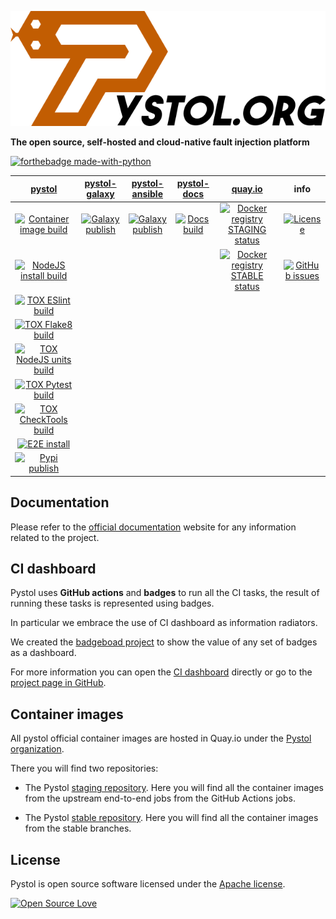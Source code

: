 ![](https://raw.githubusercontent.com/pystol/pystol-docs/master/assets/images/logo_readme.png)

**The open source, self-hosted and cloud-native fault injection platform**

[![forthebadge made-with-python](http://ForTheBadge.com/images/badges/made-with-python.svg)](https://www.python.org/)

| [pystol](https://github.com/pystol/pystol) | [pystol-galaxy](https://github.com/pystol/pystol-galaxy) | [pystol-ansible](https://github.com/pystol/pystol-ansible) | [pystol-docs](https://github.com/pystol/pystol-docs) | [quay.io](https://quay.io/organization/pystol) | info |
|:---:|:---:|:---:|:---:|:---:|:---:|
| [![Container image build](https://github.com/pystol/pystol/workflows/container-image/badge.svg?event=push)](https://github.com/pystol/pystol/actions?workflow=container-image) | [![Galaxy publish](https://github.com/pystol/pystol-galaxy/workflows/galaxy-publish/badge.svg?event=push)](https://github.com/pystol/pystol-galaxy/actions?workflow=galaxy-publish) | [![Galaxy publish](https://github.com/pystol/pystol-ansible/workflows/ansible-lint/badge.svg?event=push)](https://github.com/pystol/pystol-ansible/actions?workflow=ansible-lint) | [![Docs build](https://github.com/pystol/pystol-docs/workflows/build/badge.svg?event=push)](https://github.com/pystol/pystol-docs/actions?workflow=build) | [![Docker registry STAGING status](https://quay.io/repository/pystol/pystol-operator-staging/status "Docker registry STAGING status")](https://quay.io/repository/pystol/pystol-operator-staging) | [![License](https://img.shields.io/badge/License-Apache%202.0-blue.svg)](https://opensource.org/licenses/Apache-2.0) |
| [![NodeJS install build](https://github.com/pystol/pystol/workflows/nodejs-install/badge.svg?event=push)](https://github.com/pystol/pystol/actions?workflow=nodejs-install) | | | | [![Docker registry STABLE status](https://quay.io/repository/pystol/pystol-operator-stable/status "Docker registry STABLE status")](https://quay.io/repository/pystol/pystol-operator-stable) | [![GitHub issues](https://img.shields.io/github/issues/pystol/pystol)](https://github.com/pystol/pystol/issues) |
| [![TOX ESlint build](https://github.com/pystol/pystol/workflows/tox-eslint/badge.svg?event=push)](https://github.com/pystol/pystol/actions?workflow=tox-eslint) | | | | | |
| [![TOX Flake8 build](https://github.com/pystol/pystol/workflows/tox-flake/badge.svg?event=push)](https://github.com/pystol/pystol/actions?workflow=tox-flake) | | | | | |
| [![TOX NodeJS units build](https://github.com/pystol/pystol/workflows/tox-nodeunits/badge.svg?event=push)](https://github.com/pystol/pystol/actions?workflow=tox-nodeunits) | | | | | |
| [![TOX Pytest build](https://github.com/pystol/pystol/workflows/tox-pytest/badge.svg?event=push)](https://github.com/pystol/pystol/actions?workflow=tox-pytest) | | | | | |
| [![TOX CheckTools build](https://github.com/pystol/pystol/workflows/tox-checktools/badge.svg?event=push)](https://github.com/pystol/pystol/actions?workflow=tox-checktools) | | | | | |
| [![E2E install](https://github.com/pystol/pystol/workflows/e2e-deploy/badge.svg?event=push)](https://github.com/pystol/pystol/actions?workflow=e2e-deploy) | | | | | |
| [![Pypi publish](https://github.com/pystol/pystol/workflows/pypi-publish/badge.svg?event=push)](https://github.com/pystol/pystol/actions?workflow=pypi-publish) | | | | | |


## Documentation

Please refer to the [official documentation](https://docs.pystol.org)
website for any information related to the project.

## CI dashboard

Pystol uses **GitHub actions**
and **badges** to run all the CI
tasks, the result of running these
tasks is represented using badges.

In particular we embrace the use of
CI dashboard as information radiators.

We created the [badgeboad project](https://badgeboard.pystol.org)
to show the value of any set of badges as a dashboard.

For more information you can open the
[CI dashboard](https://badgeboard.pystol.org)
directly or go to the
[project page in GitHub](https://github.com/pystol/badgeboard).

## Container images

All pystol official container images are hosted in Quay.io under
the [Pystol organization](https://quay.io/organization/pystol).

There you will find two repositories:

* The Pystol [staging repository](https://quay.io/repository/pystol/pystol-operator-staging).
Here you will find all the container images from the upstream end-to-end jobs from the GitHub
Actions jobs.

* The Pystol [stable repository](https://quay.io/repository/pystol/pystol-operator-stable).
Here you will find all the container images from the stable branches.

## License

Pystol is open source software
licensed under the [Apache license](LICENSE).

[![Open Source Love](https://badges.frapsoft.com/os/v1/open-source.svg?v=103)](https://github.com/ellerbrock/open-source-badges/)
